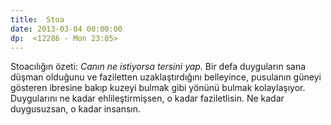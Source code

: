 ```yaml
---
title:  Stoa
date: 2013-03-04 00:00:00
dp:  <12286 - Mon 23:05>
---
```



Stoacılığın özeti: _Canın ne istiyorsa tersini yap._ Bir defa
duyguların sana düşman olduğunu ve faziletten uzaklaştırdığını
belleyince, pusulanın güneyi gösteren ibresine bakıp kuzeyi bulmak
gibi yönünü bulmak kolaylaşıyor. Duygularını ne kadar
ehlileştirmişsen, o kadar faziletlisin. Ne kadar duygusuzsan, o kadar
insansın. 


